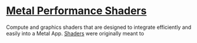 # [Metal Performance Shaders](https://developer.apple.com/documentation/metalperformanceshaders)

Compute and graphics shaders that are designed to integrate efficiently and easily into a Metal App.
[Shaders](https://en.wikipedia.org/wiki/Shader) were originally meant to 

